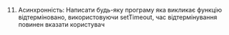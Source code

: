 11. Асинхронність: Написати будь-яку програму яка викликає функцію відтерміновано, використовуючи setTimeout, час відтермінування повинен вказати користувач
